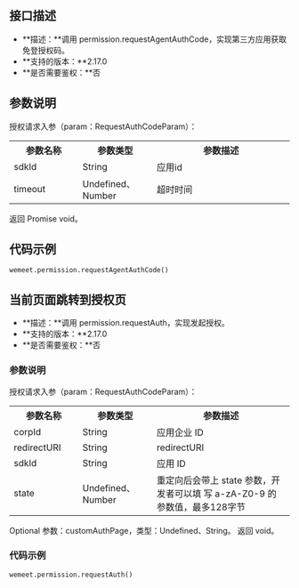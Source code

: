## 接口描述
- **描述：**调用 permission.requestAgentAuthCode，实现第三方应用获取免登授权码。
- **支持的版本：**2.17.0
- **是否需要鉴权：**否


## 参数说明

授权请求入参（param：RequestAuthCodeParam）：
<table>
   <tr>
      <th width="20%" >参数名称</td>
      <th width="20%" >参数类型</td>
      <th width="40%" >参数描述</td>
   </tr>
   <tr>
      <td>sdkId</td>
      <td>String</td>
      <td>应用id</td>
   </tr>
   <tr>
      <td>timeout</td>
      <td>Undefined、Number</td>
      <td>超时时间</td>
   </tr>
</table>

返回 Promise void。

## 代码示例
```plaintext
wemeet.permission.requestAgentAuthCode()
```


## 当前页面跳转到授权页
- **描述：**调用 permission.requestAuth，实现发起授权。
- **支持的版本：**2.17.0
- **是否需要鉴权：**否


### 参数说明
授权请求入参（param：RequestAuthCodeParam）：
<table>
   <tr>
      <th width="20%" >参数名称</td>
      <th width="20%" >参数类型</td>
      <th width="40%" >参数描述</td>
   </tr>
   <tr>
      <td>corpId</td>
      <td>String</td>
      <td>应用企业 ID</td>
   </tr>
   <tr>
      <td>redirectURI</td>
      <td>String</td>
      <td>redirectURI</td>
   </tr>
   <tr>
      <td>sdkId</td>
      <td>String</td>
      <td>应用 ID</td>
   </tr>
   <tr>
      <td>state</td>
      <td>Undefined、Number</td>
      <td>重定向后会带上 state 参数，开发者可以填 写 a-zA-Z0-9 的参数值，最多128字节</td>
   </tr>
</table>

Optional 参数：customAuthPage，类型：Undefined、String。
返回 void。

### 代码示例
```plaintext
wemeet.permission.requestAuth()
```
